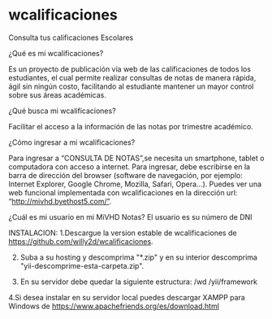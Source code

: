 # wcalificaciones

Consulta tus calificaciones Escolares 

¿Qué es mi wcalificaciones?

Es un proyecto de publicación vía web de las calificaciones de todos los estudiantes, el cual permite realizar consultas de notas de manera rápida, ágil sin ningún costo, facilitando al estudiante mantener un mayor control sobre sus áreas académicas.

¿Qué busca mi wcalificaciones?

Facilitar el acceso a la información de las notas por trimestre académico.

¿Cómo ingresar a mi wcalificaciones?

Para ingresar a “CONSULTA DE NOTAS”,se necesita un smartphone, tablet o computadora con acceso a internet. 
Para ingresar, debe escribirse en la barra de dirección del browser (software de navegación, por ejemplo: Internet Explorer, Google Chrome, Mozilla, Safari, Opera...). Puedes ver una web funcional implementada con wcalificaciones en la  dirección url: “http://mivhd.byethost5.com/”.

¿Cuál es mi usuario en mi MiVHD Notas?
El usuario es su número de DNI

INSTALACION:
1.Descargue la version estable de wcalificaciones de https://github.com/willy2d/wcalificaciones.

2. Suba a su hosting y descomprima "*.zip" y en su interior descomprima "yii-descomprime-esta-carpeta.zip".

3. En su servidor debe quedar la siguiente estructura:
/wd
/yii/framework

4.Si desea instalar en su servidor local puedes descargar XAMPP para Windows de https://www.apachefriends.org/es/download.html
